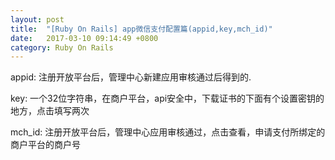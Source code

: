 ```yaml
---
layout: post
title:  "[Ruby On Rails] app微信支付配置篇(appid,key,mch_id)"
date:   2017-03-10 09:14:49 +0800
category: Ruby On Rails
---
```



appid:  注册开放平台后，管理中心新建应用审核通过后得到的.

key: 一个32位字符串，在商户平台，api安全中，下载证书的下面有个设置密钥的地方，点击填写两次

mch_id: 注册开放平台后，管理中心应用审核通过，点击查看，申请支付所绑定的商户平台的商户号



